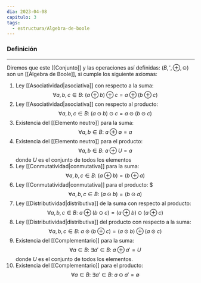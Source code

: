 ```yaml
---
dia: 2023-04-08
capitulo: 3
tags:
  - estructura/Algebra-de-boole
---
```

### Definición
---
Diremos que este [[Conjunto]] y las operaciones así definidas: $\left(B, ', \oplus, \odot \right)$ son un [[Álgebra de Boole]], si cumple los siguiente axiomas:

1) Ley [[Asociatividad|asociativa]] con respecto a la suma: $$ \forall a, b, c \in B: ~ (a \oplus b) \oplus c = a \oplus (b \oplus c) $$
2) Ley [[Asociatividad|asociativa]] con respecto al producto: $$ \forall a, b, c \in B: ~ (a \odot b) \odot c = a \odot (b \odot c) $$
3) Existencia del [[Elemento neutro]] para la suma: $$ \forall a, b \in B: ~ a \oplus \emptyset = a $$
4) Existencia del [[Elemento neutro]] para el producto: $$ \forall a, b \in B: ~ a \oplus U = a $$ donde $U$ es el conjunto de todos los elementos
5) Ley [[Conmutatividad|conmutativa]] para la suma: $$ \forall a, b, c \in B: ~ (a \oplus b) = (b \oplus a) $$
6) Ley [[Conmutatividad|conmutativa]] para el producto: $$$ \forall a, b, c \in B: ~ (a \odot b) = (b \odot a) $$
7) Ley [[Distributividad|distributiva]] de la suma con respecto al producto: $$ \forall a, b, c \in B: ~ a \oplus (b \odot c) = (a \oplus b) \odot (a \oplus c) $$
8) Ley [[Distributividad|distributiva]] del producto con respecto a la suma: $$ \forall a, b, c \in B: ~ a \odot (b \oplus c) = (a \odot b) \oplus (a \odot c) $$
9) Existencia del [[Complementario]] para la suma: $$ \forall a \in B: ~ \exists a' \in B: ~ a \oplus a' = U $$ donde $U$ es el conjunto de todos los elementos.
10) Existencia del [[Complementario]] para el producto: $$ \forall a \in B: ~ \exists a' \in B: ~ a \odot a' = \emptyset $$